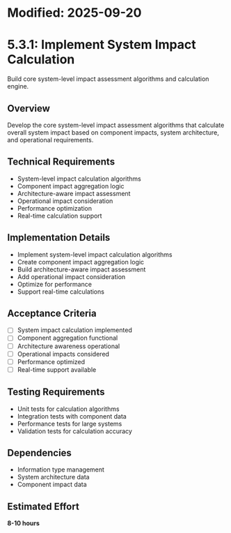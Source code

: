 # Modified: 2025-09-20

# 5.3.1: Implement System Impact Calculation

Build core system-level impact assessment algorithms and calculation engine.

## Overview
Develop the core system-level impact assessment algorithms that calculate overall system impact based on component impacts, system architecture, and operational requirements.

## Technical Requirements
- System-level impact calculation algorithms
- Component impact aggregation logic
- Architecture-aware impact assessment
- Operational impact consideration
- Performance optimization
- Real-time calculation support

## Implementation Details
- Implement system-level impact calculation algorithms
- Create component impact aggregation logic
- Build architecture-aware impact assessment
- Add operational impact consideration
- Optimize for performance
- Support real-time calculations

## Acceptance Criteria
- [ ] System impact calculation implemented
- [ ] Component aggregation functional
- [ ] Architecture awareness operational
- [ ] Operational impacts considered
- [ ] Performance optimized
- [ ] Real-time support available

## Testing Requirements
- Unit tests for calculation algorithms
- Integration tests with component data
- Performance tests for large systems
- Validation tests for calculation accuracy

## Dependencies
- Information type management
- System architecture data
- Component impact data

## Estimated Effort
**8-10 hours**
